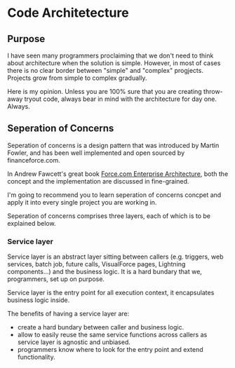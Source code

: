 # Code Architetecture

## Purpose

I have seen many programmers proclaiming that we don't need to think about architecture when the solution is simple. However, in most of cases there is no clear border between "simple" and "complex" progjects. Projects grow from simple to complex gradually.

Here is my opinion. Unless you are 100% sure that you are creating throw-away tryout code, always bear in mind with the architecture for day one. Always.

## Seperation of Concerns

Seperation of concerns is a design pattern that was introduced by Martin Fowler, and has been well implemented and open sourced by financeforce.com.

In Andrew Fawcett's great book [Force.com Enterprise Architecture](https://www.amazon.com/Force-com-Enterprise-Architecture-Andrew-Fawcett/dp/1782172998), both the concept and the implementation are discussed in fine-grained.

I'm going to recommend you to learn seperation of concerns concpet and apply it into every single project you are working in.

Seperation of concerns comprises three layers, each of which is to be explained below.

### Service layer

Service layer is an abstract layer sitting between callers (e.g. triggers, web services, batch job, future calls, VisualForce pages, Lightning components...) and the business logic. It is a hard bundary that we, programmers, set up on purpose.

Service layer is the entry point for all execution context, it encapsulates business logic inside.

The benefits of having a service layer are:

- create a hard bundary between caller and business logic.
- allow to easily reuse the same service functions across callers as service layer is agnostic and unbiased.
- programmers know where to look for the entry point and extend functionality.
